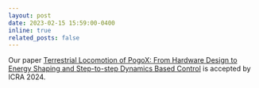 ```yaml
---
layout: post
date: 2023-02-15 15:59:00-0400
inline: true
related_posts: false
---
```


Our paper [Terrestrial Locomotion of PogoX: From Hardware Design to Energy Shaping and Step-to-step Dynamics Based Control](https://arxiv.org/abs/2309.13737) is accepted by ICRA 2024.
